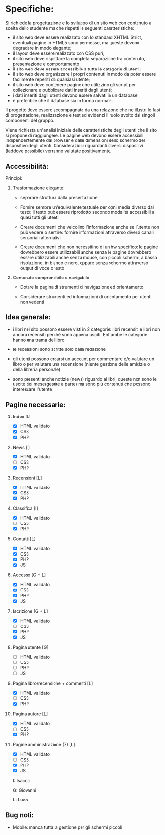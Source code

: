 # Specifiche:

Si richiede la progettazione e lo sviluppo di un sito web con contenuto a scelta dello studente ma che rispetti le seguenti caratteristiche:

- il sito web deve essere realizzato con lo standard XHTML Strict, eventuali pagine in HTML5 sono permesse, 
ma queste devono degradare in modo elegante;
- il layout deve essere realizzato con CSS puri;
- il sito web deve rispettare la completa separazione tra contenuto, presentazione e comportamento
- il sito web deve essere accessibile a tutte le categorie di utenti;
- il sito web deve organizzare i propri contenuti in modo da poter essere facilmente reperiti 
da qualsiasi utente;
- il sito web deve contenere pagine che utilizzino gli script per collezionare e pubblicare dati 
inseriti dagli utenti;
- i dati inseriti dagli utenti devono essere salvati in un database;
- è preferibile che il database sia in forma normale.

Il progetto deve essere accompagnato da una relazione che ne illustri le fasi di progettazione, realizzazione e test ed evidenzi il ruolo svolto dai 
singoli componenti del gruppo.

Viene richiesta un'analisi iniziale delle caratteristiche degli utenti che il sito si propone di raggiungere. Le pagine web devono essere accessibili 
indipendentemente dal browser e dalle dimensioni dello schermo del dispositivo degli utenti. 
Considerazioni riguardanti diversi dispositivi (laddove possibile) verranno valutate 
positivamente.

## Accessibilità:

Principi:

1. Trasformazione elegante:

	* separare struttura dalla presentazione

	* Fornire sempre un’equivalente testuale per ogni media diverso dal testo: il testo può 
	 essere riprodotto secondo modalità accessibili a quasi tutti gli utenti

	* Creare documenti che veicolino l’informazione anche se l’utente non può vedere o sentire: 
	 fornire informazioni attraverso diversi canali sensoriali alternativi

	* Creare documenti che non necessitino di un hw specifico: 
	 le pagine dovrebbero essere utilizzabili anche senza 
	 le pagine dovrebbero essere utilizzabili anche senza 
	 mouse, con piccoli schermi, a bassa risoluzione, in bianco 
	 e nero, oppure senza schermo attraverso output di voce o 
	 testo

2. Contenuto comprensibile e navigabile

	* Dotare la pagina di strumenti di navigazione ed orientamento

	* Considerare strumenti ed informazioni di orientamento per utenti non vedenti

## Idea generale:

- i libri nel sito possono essere visti in 2 categorie: libri recensiti e libri non 
 ancora recensiti perchè sono appena usciti. Entrambe le categorie hanno una trama del libro

- le recensioni sono scritte solo dalla redazione

- gli utenti possono crearsi un account per commentare e/o valutare un libro o per valutare una recensione
 (niente gestione delle amicizie o della libreria personale)

- sono presenti anche notizie (news) riguardo ai libri, queste non sono le uscite del mese(gestite a parte)
 ma sono più contenuti che possono interessare l'utente

## Pagine necessarie:

1. Index [L]	
	- [X] HTML validato
	- [X] CSS
	- [X] PHP
2. News [I]
	- [X] HTML validato
	- [ ] CSS
	- [X] PHP
3. Recensioni [L]
	- [X] HTML validato
	- [X] CSS
	- [X] PHP
4. Classifica [I]
	- [X] HTML validato
	- [ ] CSS
	- [X] PHP
5. Contatti [L]
	- [X] HTML validato
	- [X] CSS
	- [X] PHP
	- [X] JS
6. Accesso [G + L]
	- [X] HTML validato
	- [X] CSS
	- [X] PHP
	- [X] JS
7. Iscrizione [G + L]
	- [X] HTML validato
	- [ ] CSS
	- [X] PHP
	- [X] JS
8. Pagina utente [G]
	- [ ] HTML validato
	- [ ] CSS
	- [ ] PHP
	- [ ] JS
9. Pagina libro/recensione + commenti [L]
	- [X] HTML validato
	- [ ] CSS
	- [X] PHP
10. Pagina autore [L]
	- [X] HTML validato
	- [ ] CSS
	- [X] PHP
11. Pagine amministrazione (7) [L]
	- [X] HTML validato
	- [ ] CSS
	- [X] PHP
	- [X] JS
	
	I: Isacco
	
	G: Giovanni
	
	L: Luca

## Bug noti:
- Mobile: manca tutta la gestione per gli schermi piccoli
